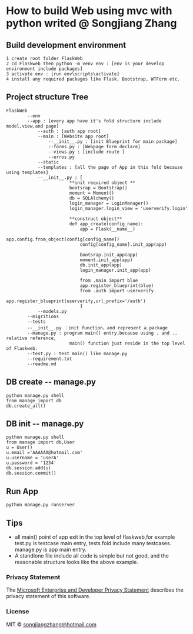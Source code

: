 # How to build Web using mvc with python writed @ Songjiang Zhang
## Build development environment
    1 create root folder FlaskWeb
    2 cd Flaskweb then python -m venv env : [env is your develop environment include packages]
    3 activate env : [run env\scripts\activate]
    4 install any required packages like Flask, Bootstrap, WTForm etc.
## Project structure Tree
    FlaskWeb 
            --env
            --app : [every app have it's fold structure include model,view,and page]
                --auth : [auth app root] 
                --main : [Website app root]
                    --__init__.py : [init Blueprint for main package]
                    --forms.py : [Webpage form declare]
                    --views.py : [include route ]
                    --erros.py
                --static
                --templates : [all the page of App in this fold because using templates]
                --__init__.py : [
                            **init required object **
                            bootsrap = Bootstrap()
                            moment = Moment()
                            db = SQLAlchemy()
                            login_manager = LoginManager()
                            login_manager.login_view = 'userverify.login'
            
                            **construct object**
                            def app_create(config_name):
                                app = Flask(__name__)
                                app.config.from_object(config[config_name])
                                config[config_name].init_app(app)
                            
                                bootsrap.init_app(app)
                                moment.init_app(app)
                                db.init_app(app)
                                login_manager.init_app(app)
                                
                                from .main import blue 
                                app.register_blueprint(blue)
                                from .auth import userverify
                                app.register_blueprint(userverify,url_prefix='/auth')
                                ]
                --models.py
            --migritions
            --tests
            --__init__.py ：init function，and represent a package
            --manage.py : program main() entry,because using . and .. relative reference,
                            main() function just reside in the top level of Flaskweb. 
            --test.py : test main() like manage.py
            --requirement.txt
            --readme.md
            
## DB create -- manage.py

    python manage.py shell
    from manage import db
    db.create_all()

## DB init -- manage.py

    python manage.py shell
    from manage import db,User
    u = User()
    u.email ='AAAAAA@hotmail.com'
    u.username = 'userA'
    u.password = '1234'
    db.session.add(u)
    db.session.commit()

## Run App
    
    python manage.py runserver

## Tips

* all main() point of app exit in the top level of flaskweb,for example test.py is testcase main entry, tests fold include many testcases. manage.py is app main entry.
* A standlone file include all code is simple but not good, and the reasonable structure looks like the above example.

### Privacy Statement

The [Microsoft Enterprise and Developer Privacy Statement]() describes the privacy statement of this software.

### License

MIT © songjiangzhang@hotmail.com